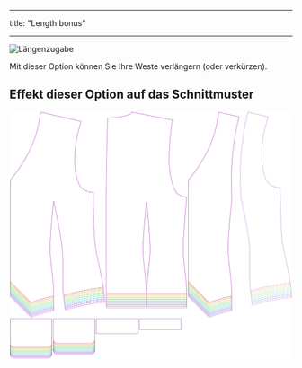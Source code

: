 - - -
title: "Length bonus"
- - -

![Längenzugabe](lengthbonus.svg)

Mit dieser Option können Sie Ihre Weste verlängern (oder verkürzen).

## Effekt dieser Option auf das Schnittmuster

![Dieses Bild zeigt den Effekt dieser Option, indem es mehrere Varianten überlagert, die einen anderen Wert für diese Option haben](wahid_lengthbonus_sample.svg "Effect of this option on the pattern")
